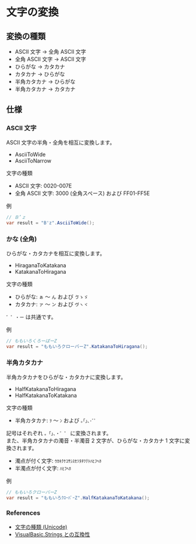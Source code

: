 # 文字の変換

## 変換の種類
- ASCII 文字 → 全角 ASCII 文字
- 全角 ASCII 文字 → ASCII 文字
- ひらがな → カタカナ
- カタカナ → ひらがな
- 半角カタカナ → ひらがな
- 半角カタカナ → カタカナ

## 仕様

### ASCII 文字
ASCII 文字の半角・全角を相互に変換します。
- AsciiToWide
- AsciiToNarrow

文字の種類
- ASCII 文字: 0020-007E
- 全角 ASCII 文字: 3000 (全角スペース) および FF01-FF5E

例
```c#
// Ｂ’ｚ
var result = "B'z".AsciiToWide();
```

### かな (全角)
ひらがな・カタカナを相互に変換します。
- HiraganaToKatakana
- KatakanaToHiragana

文字の種類
- ひらがな: `ぁ` ～ `ん` および `ゔゝゞ`
- カタカナ: `ァ` ～ `ン` および `ヴヽヾ`

`゛゜・ー` は共通です。

例
```c#
// ももいろくろーばーZ
var result = "ももいろクローバーZ".KatakanaToHiragana();
```

### 半角カタカナ
半角カタカナをひらがな・カタカナに変換します。
- HalfKatakanaToHiragana
- HalfKatakanaToKatakana

文字の種類
- 半角カタカナ: `ｦ` ～ `ﾝ` および `｡｢｣､･ﾞﾟ`

記号はそれぞれ `。「」、・゛゜` に変換されます。  
また、半角カタカナの濁音・半濁音 2 文字が、ひらがな・カタカナ 1 文字に変換されます。
- 濁点が付く文字: `ｳｶｷｸｹｺｻｼｽｾｿﾀﾁﾂﾃﾄﾊﾋﾌﾍﾎ`
- 半濁点が付く文字: `ﾊﾋﾌﾍﾎ`

例
```c#
// ももいろクローバーZ
var result = "ももいろｸﾛｰﾊﾞｰZ".HalfKatakanaToKatakana();
```

### References
- [文字の種類 (Unicode)](Unicode.md)
- [VisualBasic.Strings との互換性](VBStrings-Compatibility.md)
